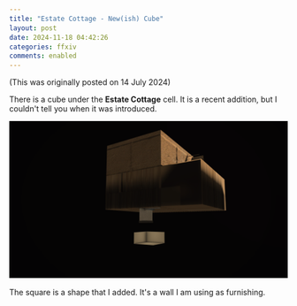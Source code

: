 ```yaml
---
title: "Estate Cottage - New(ish) Cube"
layout: post
date: 2024-11-18 04:42:26
categories: ffxiv
comments: enabled
---
```

(This was originally posted on 14 July 2024)

There is a cube under the **Estate Cottage** cell. It is a recent addition, but I couldn't tell you when it was introduced.  
<center><a href="https://raw.githubusercontent.com/Nox13last/nox13last.github.io/refs/heads/main/_uploads/Cottage_1.png"><img src="https://raw.githubusercontent.com/Nox13last/nox13last.github.io/refs/heads/main/_uploads/Cottage_1.png" alt="Image" width="600"></a></center>

The square is a shape that I added. It's a wall I am using as furnishing.



